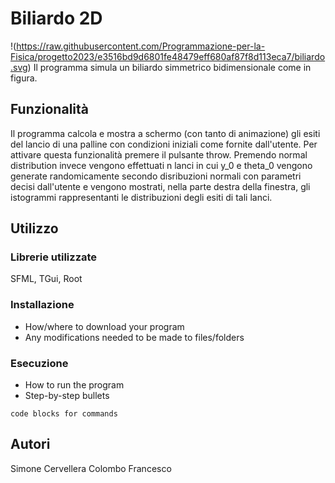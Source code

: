 # Biliardo 2D
!(https://raw.githubusercontent.com/Programmazione-per-la-Fisica/progetto2023/e3516bd9d6801fe48479eff680af87f8d113eca7/biliardo.svg)
Il programma simula un biliardo simmetrico bidimensionale come in figura.

## Funzionalità

Il programma calcola e mostra a schermo (con tanto di animazione) gli esiti del lancio di una palline con condizioni iniziali come fornite dall'utente. Per attivare questa funzionalità premere il pulsante throw. 
Premendo normal distribution invece vengono effettuati n lanci in cui y_0 e theta_0 vengono generate randomicamente secondo disribuzioni normali con parametri decisi dall'utente e vengono mostrati, nella parte destra della finestra, gli istogrammi rappresentanti le distribuzioni degli esiti di tali lanci.

## Utilizzo

### Librerie utilizzate

SFML, TGui, Root

### Installazione

* How/where to download your program
* Any modifications needed to be made to files/folders

### Esecuzione

* How to run the program
* Step-by-step bullets
```
code blocks for commands
```

## Autori

Simone Cervellera
Colombo Francesco

